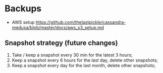# Backups
- AWS setup
https://github.com/thelastpickle/cassandra-medusa/blob/master/docs/aws_s3_setup.md

## Snapshot strategy (future changes)

1. Take / keep a snapshot every 30 min for the latest 3 hours;
2. Keep a snapshot every 6 hours for the last day, delete other snapshots;
3. Keep a snapshot every day for the last month, delete other snapshots;